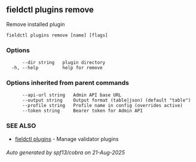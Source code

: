 ## fieldctl plugins remove

Remove installed plugin

```
fieldctl plugins remove [name] [flags]
```

### Options

```
      --dir string   plugin directory
  -h, --help         help for remove
```

### Options inherited from parent commands

```
      --api-url string   Admin API base URL
      --output string    Output format (table|json) (default "table")
      --profile string   Profile name in config (overrides active)
      --token string     Bearer token for Admin API
```

### SEE ALSO

* [fieldctl plugins](fieldctl_plugins.md)	 - Manage validator plugins

###### Auto generated by spf13/cobra on 21-Aug-2025

